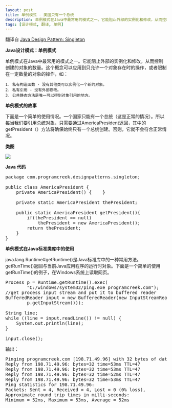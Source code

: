 ```yaml
---
layout: post
title: 单例模式 - 美国只有一个总统
description: 单例模式在Java中最常用的模式之一。它能阻止外部的实例化和修改，从而控制创建的对象的数量。这个概念可以应用到只允许一个对象存在时的操作，或者限制在一定数量的对象的操作
tags: [设计模式, 翻译, 单例]
---
```


翻译自 
<a href="http://www.programcreek.com/2011/07/java-design-pattern-singleton/" rel="bookmark">Java Design Pattern: Singleton</a>

**Java设计模式：单例模式**

单例模式在Java中最常用的模式之一。它能阻止外部的实例化和修改，从而控制创建的对象的数量。这个概念可以应用到只允许一个对象存在时的操作，或者限制在一定数量的对象的操作，如：

	1. 私有构造函数 - 没有其他类可以实例化一个新的对象。
	2. 私有引用 - 没有外部修改。
	3. 公共静态方法是唯一可以得到对象引用的地方。

**单例模式的故事**

下面是一个简单的使用情况。一个国家只能有一个总统（这是正常的情况）。所以每当我们要引用总统对象，只需要通过AmericaPresident返回，其中的getPresident（）方法将确保始终只有一个总统创建。否则，它就不会符合正常情况。

**类图**

<img src="http://www.programcreek.com/wp-content/uploads/2011/07/singleton.jpg"/>

**Java 代码**

<pre>
package com.programcreek.designpatterns.singleton;
 
public class AmericaPresident {
	private AmericaPresident() {	}
 
	private static AmericaPresident thePresident;
 
	public static AmericaPresident getPresident(){
		if(thePresident == null)
			thePresident = new AmericaPresident();
		return thePresident;
	}
}
</pre>

**单例模式在Java标准类库中的使用**

java.lang.Runtime#getRuntime()是Java标准库中的一种常用方法。 getRunTime()返回与当前Java应用程序的运行时对象。下面是一个简单的使用getRunTime()的例子，在Windows系统上读取网页。

<pre>
Process p = Runtime.getRuntime().exec(
		"C:/windows/system32/ping.exe programcreek.com");
//get process input stream and put it to buffered reader
BufferedReader input = new BufferedReader(new InputStreamReader(
		p.getInputStream()));
 
String line;
while ((line = input.readLine()) != null) {
	System.out.println(line);
}
 
input.close();
</pre>

输出：
<pre>
Pinging programcreek.com [198.71.49.96] with 32 bytes of data:
Reply from 198.71.49.96: bytes=32 time=53ms TTL=47
Reply from 198.71.49.96: bytes=32 time=53ms TTL=47
Reply from 198.71.49.96: bytes=32 time=52ms TTL=47
Reply from 198.71.49.96: bytes=32 time=53ms TTL=47
Ping statistics for 198.71.49.96:
Packets: Sent = 4, Received = 4, Lost = 0 (0% loss),
Approximate round trip times in milli-seconds:
Minimum = 52ms, Maximum = 53ms, Average = 52ms
</pre>

